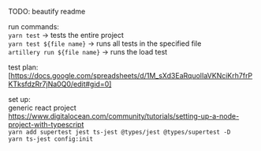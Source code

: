 TODO: beautify readme  
  
run commands:  
`yarn test` -> tests the entire project  
`yarn test ${file name}` -> runs all tests in the specified file  
`artillery run ${file name}` -> runs the load test
  
test plan: [https://docs.google.com/spreadsheets/d/1M_sXd3EaRquolIaVKNciKrh7frPKTksfdzRr7jNa0Q0/edit#gid=0]  
  
set up:  
generic react project https://www.digitalocean.com/community/tutorials/setting-up-a-node-project-with-typescript  
`yarn add supertest jest ts-jest @types/jest @types/supertest -D`  
`yarn ts-jest config:init`  